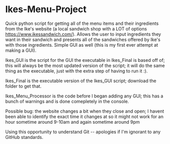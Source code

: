 # Ikes-Menu-Project
Quick python script for getting all of the menu items and their ingredients from the Ike's website (a local sandwich shop with a LOT of options https://www.ikessandwich.com/). Allows the user to input ingredients they want in their sandwich and presents all of the sandwiches offered by Ike's with those ingredients. Simple GUI as well (this is my first ever attempt at making a GUI).

  Ikes_GUI is the script for the GUI the executable in Ikes_Final is based off of; this will always be the most updated version of the script; it will do the same thing as the executable, just with the extra step of having to run it :).

  Ikes_Final is the executable version of the Ikes_GUI script; download the folder to get that.

  Ikes_Menu_Processor is the code before I began adding any GUI; this has a bunch of warnings and is done comepletely in the console.

Possible bug: the website changes a bit when they close and open; I havent been able to identify the exact time it changes at so it might not work for an hour sometime around 9-10am and again sometime around 9pm

Using this opportunity to understand Git -- apologies if I'm ignorant to any GitHub standards.
